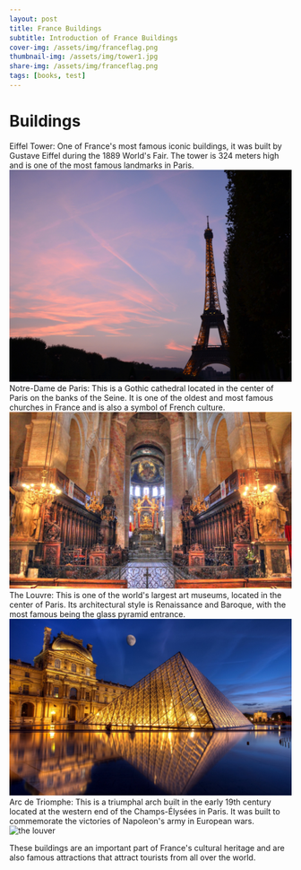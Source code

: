 ```yaml
---
layout: post
title: France Buildings
subtitle: Introduction of France Buildings
cover-img: /assets/img/franceflag.png
thumbnail-img: /assets/img/tower1.jpg
share-img: /assets/img/franceflag.png
tags: [books, test]
---
```


# Buildings

Eiffel Tower: One of France's most famous iconic buildings, it was built by Gustave Eiffel during the 1889 World's Fair. The tower is 324 meters high and is one of the most famous landmarks in Paris.
![Eiffel Tower](/assets/img/tower2.png)
Notre-Dame de Paris: This is a Gothic cathedral located in the center of Paris on the banks of the Seine. It is one of the oldest and most famous churches in France and is also a symbol of French culture.
![Notre-Dame de Paris](assets/img/yard.jpg)
The Louvre: This is one of the world's largest art museums, located in the center of Paris. Its architectural style is Renaissance and Baroque, with the most famous being the glass pyramid entrance.
![the louver](/assets/img/lover.jpg)
Arc de Triomphe: This is a triumphal arch built in the early 19th century located at the western end of the Champs-Élysées in Paris. It was built to commemorate the victories of Napoleon's army in European wars.
![the louver](/assets/img/door.jpg)

These buildings are an important part of France's cultural heritage and are also famous attractions that attract tourists from all over the world.


